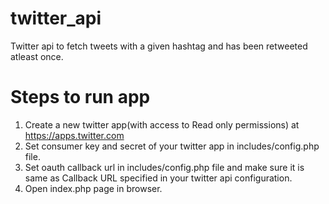 # twitter_api
Twitter api to fetch tweets with a given hashtag and has been retweeted atleast once.

# Steps to run app
1. Create a new twitter app(with access to Read only permissions) at https://apps.twitter.com
2. Set consumer key and secret of your twitter app in includes/config.php file.
3. Set oauth callback url in includes/config.php file and make sure it is same as Callback URL specified in your twitter api configuration.
4. Open index.php page in browser.

